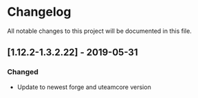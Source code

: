 # Changelog
All notable changes to this project will be documented in this file.

## [1.12.2-1.3.2.22] - 2019-05-31
### Changed
- Update to newest forge and uteamcore version
